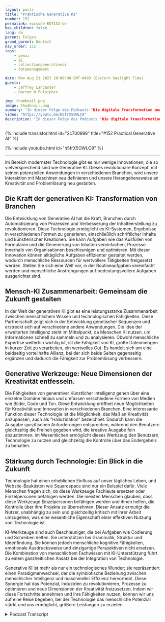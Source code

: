 ```yaml
---
layout: posts
title: "Praktische Generative KI"
number: 152
permalink: episode-EDT152-de
has_children: false
lang: de
parent: Folgen
grand_parent: Deutsch
nav_order: 152
tags:
    - genai
    - ai
    - collectiongenerativeai
    - datamanagement

date: Mon Aug 21 2023 20:00:00 GMT-0400 (Eastern Daylight Time)
guests:
    - Jeffrey Lancaster
    - Darren W Pulsipher

img: thumbnail.png
image: thumbnail.png
summary: "In dieser Folge des Podcasts "Die digitale Transformation umarmen" führt Gastgeber Darren Pulsipher ein nachdenkliches Gespräch mit Dr. Jeffrey Lancaster. Ihre Diskussion geht auf die praktischen Anwendungen von generativer Künstlicher Intelligenz ein und die tiefgreifende Auswirkung, die sie in verschiedenen Branchen mit sich bringen wird."
video: "https://youtu.be/h5frX5OWLC8"
description: "In dieser Folge des Podcasts "Die digitale Transformation umarmen" führt Gastgeber Darren Pulsipher ein nachdenkliches Gespräch mit Dr. Jeffrey Lancaster. Ihre Diskussion geht auf die praktischen Anwendungen von generativer Künstlicher Intelligenz ein und die tiefgreifende Auswirkung, die sie in verschiedenen Branchen mit sich bringen wird."
---
```


<div>
{% include transistor.html id="2c700999" title="#152 Practical Generative AI" %}

{% include youtube.html id="h5frX5OWLC8" %}
</div>

---

Im Bereich modernster Technologie gibt es nur wenige Innovationen, die so vielversprechend sind wie Generative KI. Dieses revolutionäre Konzept, mit seinen potenziellen Anwendungen in verschiedenen Branchen, wird unsere Interaktion mit Maschinen neu definieren und unsere Herangehensweise an Kreativität und Problemlösung neu gestalten.

## Die Kraft der generativen KI: Transformation von Branchen

Die Entwicklung von Generative AI hat die Kraft, Branchen durch Automatisierung von Prozessen und Verbesserung der Inhalteerstellung zu revolutionieren. Diese Technologie ermöglicht es KI-Systemen, Ergebnisse in verschiedenen Formen zu generieren, einschließlich schriftlicher Inhalte und künstlerischer Kreationen. Sie kann Aufgaben wie das Ausfüllen von Formularen und die Generierung von Inhalten vereinfachen, Prozesse innerhalb von Organisationen beschleunigen und optimieren. Mit dieser Innovation können alltägliche Aufgaben effizienter gestaltet werden, wodurch menschliche Ressourcen für wertvollere Tätigkeiten freigesetzt werden. Stellen Sie sich eine Welt vor, in der Routineaufgaben vereinfacht werden und menschliche Anstrengungen auf bedeutungsvollere Aufgaben ausgerichtet sind.

## Mensch-KI Zusammenarbeit: Gemeinsam die Zukunft gestalten

In der Welt der generativen KI gibt es eine leistungsstarke Zusammenarbeit zwischen menschlichem Wissen und technologischen Fähigkeiten. Diese Partnerschaft zeigt sich in der Entwicklung genetischer Sequenzen und erstreckt sich auf verschiedene andere Anwendungen. Die Idee der erweiterten Intelligenz steht im Mittelpunkt, da Menschen KI nutzen, um Informationen schnell zu sammeln und zu analysieren. Obwohl menschliche Expertise weiterhin wichtig ist, ist die Fähigkeit von KI, große Datenmengen in kurzer Zeit zu verarbeiten, ein wertvolles Gut. Es handelt sich um eine beidseitig vorteilhafte Allianz, bei der sich beide Seiten gegenseitig ergänzen und dadurch die Fähigkeit zur Problemlösung verbessern.

## Generative Werkzeuge: Neue Dimensionen der Kreativität entfesseln.

Die Fähigkeiten von generativer Künstlicher Intelligenz gehen über eine einzelne Domäne hinaus und umfassen verschiedene Formen von Medien wie Bilder, Code und Ton. Diese Entwicklung eröffnet neue Möglichkeiten für Kreativität und Innovation in verschiedenen Branchen. Eine interessante Funktion dieser Technologie ist die Möglichkeit, das Maß an Kreativität anzupassen, auch als "Halluzination" bezeichnet. Dadurch kann die Ausgabe spezifischen Anforderungen entsprechen, während den Benutzern gleichzeitig die Freiheit gegeben wird, die kreative Ausgabe fein abzustimmen. Im Wesentlichen ermöglicht dieses Werkzeug den Benutzern, Technologie zu nutzen und gleichzeitig die Kontrolle über das Endergebnis zu behalten.

## Stärkung durch Technologie: Ein Blick in die Zukunft

Technologie hat einen erheblichen Einfluss auf unser tägliches Leben, und Website-Baukästen wie Squarespace sind nur ein Beispiel dafür. Viele Menschen fragen sich, ob diese Werkzeuge Fachleute ersetzen oder Einzelpersonen befähigen werden. Die meisten Menschen glauben, dass diese Werkzeuge Einzelpersonen befähigen werden und ihnen helfen, die Kontrolle über ihre Projekte zu übernehmen. Dieser Ansatz ermutigt die Nutzer, unabhängig zu sein und gleichzeitig kritisch mit ihrer Arbeit umzugehen, was eine wesentliche Eigenschaft einer effektiven Nutzung von Technologie ist.

KI-Werkzeuge sind auch Beschleuniger, die bei Aufgaben wie Codierung und Schreiben helfen. Sie unterstützen bei Grammatik, Struktur und Ideenfindung. Sie können jedoch menschliche kognitive Fähigkeiten, emotionale Ausdrucksweise und einzigartige Perspektiven nicht ersetzen. Die Kombination von menschlichem Fachwissen mit KI-Unterstützung führt zu einem ganzheitlichen Ansatz bei der Integration von Technologie.

Generative KI ist mehr als nur ein technologisches Wunder; sie repräsentiert einen Paradigmenwechsel, der die symbiotische Beziehung zwischen menschlicher Intelligenz und maschineller Effizienz hervorhebt. Diese Synergie hat das Potenzial, Industrien zu revolutionieren, Prozesse zu optimieren und neue Dimensionen der Kreativität freizusetzen. Indem wir diese Fortschritte annehmen und ihre Fähigkeiten nutzen, können wir uns auf eine Reise begeben, bei der Technologie das menschliche Potenzial stärkt und uns ermöglicht, größere Leistungen zu erzielen.



<details>
<summary> Podcast Transcript </summary>

<p></p>

</details>
